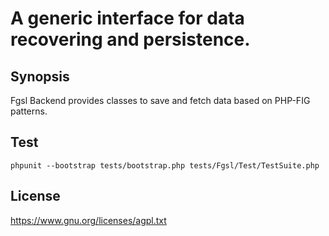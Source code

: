 # A generic interface for data recovering and persistence.

## Synopsis

Fgsl Backend provides classes to save and fetch data based on PHP-FIG patterns.

## Test

    phpunit --bootstrap tests/bootstrap.php tests/Fgsl/Test/TestSuite.php

## License

https://www.gnu.org/licenses/agpl.txt
